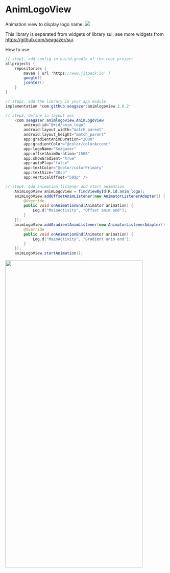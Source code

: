 # AnimLogoView
Animation view to display logo name.
[![](https://www.jitpack.io/v/seagazer/animlogoview.svg)](https://www.jitpack.io/#seagazer/animlogoview)

This library is separated from widgets of library sui, see more widgets from https://github.com/seagazer/sui.


How to use:
```java
// step1. add config in build.gradle of the root project
allprojects {
    repositories {
        maven { url 'https://www.jitpack.io' }
        google()
        jcenter()
    }
}

// step2. add the library in your app module
implementation 'com.github.seagazer:animlogoview:1.0.2'

// step3. define in layout xml
    <com.seagazer.animlogoview.AnimLogoView
        android:id="@+id/anim_logo"
        android:layout_width="match_parent"
        android:layout_height="match_parent"
        app:gradientAnimDuration="2000"
        app:gradientColor="@color/colorAccent"
        app:logoName="Seagazer"
        app:offsetAnimDuration="1500"
        app:showGradient="true"
        app:autoPlay="false"
        app:textColor="@color/colorPrimary"
        app:textSize="30sp"
        app:verticalOffset="50dp" />

// step4. add animation listener and start animation
    AnimLogoView animLogoView = findViewById(R.id.anim_logo);
    animLogoView.addOffsetAnimListener(new AnimatorListenerAdapter() {
        @Override
        public void onAnimationEnd(Animator animation) {
            Log.d("MainActivity", "Offset anim end");
        }
    });
    animLogoView.addGradientAnimListener(new AnimatorListenerAdapter() {
        @Override
        public void onAnimationEnd(Animator animation) {
            Log.d("MainActivity", "Gradient anim end");
        }
    });
    animLogoView.startAnimation();
```

<img src="https://p6-juejin.byteimg.com/tos-cn-i-k3u1fbpfcp/efc477d939c44fa78764826c8dcf5d67~tplv-k3u1fbpfcp-watermark.image" width = "430" height = "960" align=center />
